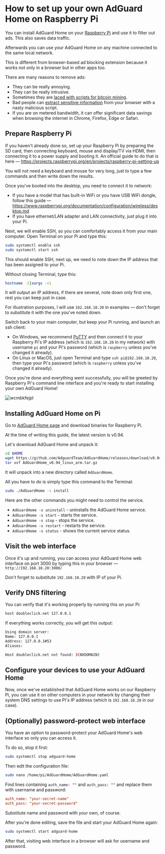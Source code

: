 # How to set up your own AdGuard Home on Raspberry Pi

You can install AdGuard Home on your [Raspberry Pi](https://www.raspberrypi.org) and use it to filter out ads. This also saves data traffic.

Afterwards you can use your AdGuard Home on any machine connected to the same local network.

This is different from browser-based ad blocking extension because it works not only in a browser but in other apps too.

There are many reasons to remove ads:

 * They can be really annoying.
 * They can be really intrusive.
 * Sometimes they are [laced with scripts for bitcoin mining](https://arstechnica.com/information-technology/2018/01/now-even-youtube-serves-ads-with-cpu-draining-cryptocurrency-miners/).
 * Bad people can [extract sensitive information](https://www.theverge.com/2017/12/30/16829804/browser-password-manager-adthink-princeton-research) from your browser with a nasty malicious script.
 * If you are on metered bandwidth, it can offer significant data savings when browsing the internet in Chrome, Firefox, Edge or Safari.

## Prepare Raspberry Pi

If you haven't already done so, set up your Raspberry Pi by preparing the SD card, then connecting keyboard, mouse and display/TV via HDMI, then connecting it to a power supply and booting it. An official guide to do that is here — https://projects.raspberrypi.org/en/projects/raspberry-pi-setting-up

You will not need a keyboard and mouse for very long, just to type a few commands and then write down the results.

Once you've booted into the desktop, you need to connect it to network:

 * If you have a model that has built-in WiFi or you have USB WiFi dongle, follow this guide — https://www.raspberrypi.org/documentation/configuration/wireless/desktop.md
 * If you have ethernet/LAN adapter and LAN connectivity, just plug it into your Pi.

Next, we will enable SSH, so you can comfortably access it from your main computer. Open Terminal on your Pi and type this:
```bash
sudo systemctl enable ssh
sudo systemctl start ssh
```

This should enable SSH, next up, we need to note down the IP address that has been assigned to your Pi. 

Without closing Terminal, type this:
```bash
hostname -I|xargs -n1
```

It will output an IP address, if there are several, note down only first one, rest you can keep just in case.

For illustration purposes, I will use `192.168.10.20` in examples — don't forget to substitute it with the one you've noted down.

Switch back to your main computer, but keep your Pi running, and launch an ssh client:

 * On Windows, we recommend [PuTTY](https://www.chiark.greenend.org.uk/~sgtatham/putty/latest.html) and then connect it to your Raspberry Pi's IP address (which is `192.168.10.20` in my network) with username `pi` and your Pi's password (which is `raspberry` unless you've changed it already).
 * On Linux or MacOS, just open Terminal and type `ssh pi@192.168.10.20`, then type your Pi's password (which is `raspberry` unless you've changed it already).

Once you're done and everything went successfully, you will be greeted by Raspberry Pi's command line interface and you're ready to start installing your own AdGuard Home!

![wcmbkfejpl](https://user-images.githubusercontent.com/739119/46160233-d931e000-c28a-11e8-84c0-a2721b9d6b98.png)

## Installing AdGuard Home on Pi

Go to [AdGuard Home page](https://github.com/AdguardTeam/AdGuardHome#installation) and download binaries for Raspberry Pi.

At the time of writing this guide, the latest version is v0.94.

Let's download AdGuard Home and unpack it:
```bash
cd $HOME
wget https://github.com/AdguardTeam/AdGuardHome/releases/download/v0.94/AdGuardHome_v0.94_linux_arm.tar.gz
tar xvf AdGuardHome_v0.94_linux_arm.tar.gz
```
It will unpack into a new directory called `AdGuardHome`.

All you have to do is simply type this command to the Terminal:

```bash
sudo ./AdGuardHome -s install
```

Here are the other commands you might need to control the service.

* `AdGuardHome -s uninstall` - uninstalls the AdGuard Home service.
* `AdGuardHome -s start` - starts the service.
* `AdGuardHome -s stop` - stops the service.
* `AdGuardHome -s restart` - restarts the service.
* `AdGuardHome -s status` - shows the current service status.

## Visit the web interface
Once it's up and running, you can access your AdGuard Home web interface on port 3000 by typing this in your browser — `http://192.168.10.20:3000/`

Don't forget to substitute `192.168.10.20` with IP of your Pi.

## Verify DNS filtering
You can verify that it's working properly by running this on your Pi:
```bash
host doubleclick.net 127.0.0.1
```

If everything works correctly, you will get this output:
```bash
Using domain server:
Name: 127.0.0.1
Address: 127.0.0.1#53
Aliases:

Host doubleclick.net not found: 3(NXDOMAIN)
```

## Configure your devices to use your AdGuard Home

Now, once we've established that AdGuard Home works on our Raspberry Pi, you can use it on other computers in your network by changing their system DNS settings to use Pi's IP address (which is `192.168.10.20` in our case).

<!-- TODO: link to guides or provide a short guide here -->

## (Optionally) password-protect web interface

You have an option to password-protect your AdGuard Home's web interface so only you can access it.

To do so, stop it first:
```bash
sudo systemctl stop adguard-home
```

Then edit the configuration file:
```bash
sudo nano /home/pi/AdGuardHome/AdGuardHome.yaml
```

Find lines containing `auth_name: ""` and `auth_pass: ""` and replace them with username and password:
```ini
auth_name: "your-secret-name"
auth_pass: "your-secret-password"
```

Substitute name and password with your own, of course.

After you're done editing, save the file and start your AdGuard Home again:
```bash
sudo systemctl start adguard-home
```

After that, visiting web interface in a browser will ask for username and password.